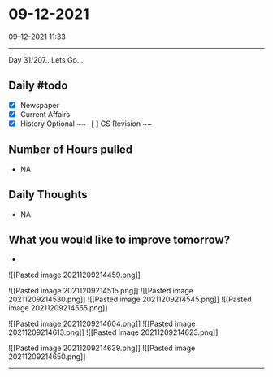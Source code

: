 # 09-12-2021
09-12-2021 11:33

---

Day 31/207.. Lets Go...

## Daily #todo 

- [x] Newspaper
- [x] Current Affairs
- [x] History Optional
~~- [ ] GS Revision ~~

## Number of Hours pulled 
- NA

## Daily Thoughts
- NA


## What you would like to improve tomorrow?
- 

![[Pasted image 20211209214459.png]]

![[Pasted image 20211209214515.png]]
![[Pasted image 20211209214530.png]]
![[Pasted image 20211209214545.png]]
![[Pasted image 20211209214555.png]]

![[Pasted image 20211209214604.png]]
![[Pasted image 20211209214613.png]]
![[Pasted image 20211209214623.png]]

![[Pasted image 20211209214639.png]]
![[Pasted image 20211209214650.png]]

--- 

